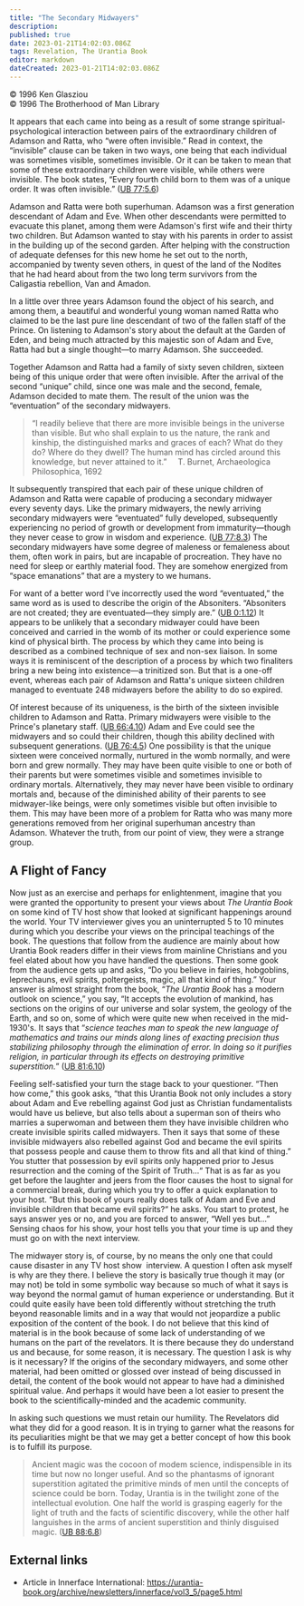 ```yaml
---
title: "The Secondary Midwayers"
description: 
published: true
date: 2023-01-21T14:02:03.086Z
tags: Revelation, The Urantia Book
editor: markdown
dateCreated: 2023-01-21T14:02:03.086Z
---
```


<p class="v-card v-sheet theme--light grey lighten-3 px-2">© 1996 Ken Glasziou<br>© 1996 The Brotherhood of Man Library</p>

It appears that each came into being as a result of some strange spiritual-psychological interaction between pairs of the extraordinary children of Adamson and Ratta, who “were often invisible.” Read in context, the “invisible” clause can be taken in two ways, one being that each individual was sometimes visible, sometimes invisible. Or it can be taken to mean that some of these extraordinary children were visible, while others were invisible. The book states, “Every fourth child born to them was of a unique order. It was often invisible.” ([UB 77:5.6](/en/The_Urantia_Book/77#p5_6))

Adamson and Ratta were both superhuman. Adamson was a first generation descendant of Adam and Eve. When other descendants were permitted to evacuate this planet, among them were Adamson's first wife and their thirty two children. But Adamson wanted to stay with his parents in order to assist in the building up of the second garden. After helping with the construction of adequate defenses for this new home he set out to the north, accompanied by twenty seven others, in quest of the land of the Nodites that he had heard about from the two long term survivors from the Caligastia rebellion, Van and Amadon.

In a little over three years Adamson found the object of his search, and among them, a beautiful and wonderful young woman named Ratta who claimed to be the last pure line descendant of two of the fallen staff of the Prince. On listening to Adamson's story about the default at the Garden of Eden, and being much attracted by this majestic son of Adam and Eve, Ratta had but a single thought—to marry Adamson. She succeeded.

Together Adamson and Ratta had a family of sixty seven children, sixteen being of this unique order that were often invisible. After the arrival of the second “unique” child, since one was male and the second, female, Adamson decided to mate them. The result of the union was the “eventuation” of the secondary midwayers.

> “I readily believe that there are more invisible beings in the universe than visible. But who shall explain to us the nature, the rank and kinship, the distinguished marks and graces of each? What do they do? Where do they dwell? The human mind has circled around this knowledge, but never attained to it.” 
> &nbsp; &nbsp; T. Burnet, Archaeologica Philosophica, 1692

It subsequently transpired that each pair of these unique children of Adamson and Ratta were capable of producing a secondary midwayer every seventy days. Like the primary midwayers, the newly arriving secondary midwayers were “eventuated” fully developed, subsequently experiencing no period of growth or development from immaturity—though they never cease to grow in wisdom and experience. ([UB 77:8.3](/en/The_Urantia_Book/77#p8_3)) The secondary midwayers have some degree of maleness or femaleness about them, often work in pairs, but are incapable of procreation. They have no need for sleep or earthly material food. They are somehow energized from “space emanations” that are a mystery to we humans.

For want of a better word I've incorrectly used the word “eventuated,” the same word as is used to describe the origin of the Absoniters. “Absoniters are not created; they are eventuated—they simply are.” ([UB 0:1.12](/en/The_Urantia_Book/0#p1_12)) It appears to be unlikely that a secondary midwayer could have been conceived and carried in the womb of its mother or could experience some kind of physical birth. The process by which they came into being is described as a combined technique of sex and non-sex liaison. In some ways it is reminiscent of the description of a process by which two finaliters bring a new being into existence—a trinitized son. But that is a one-off event, whereas each pair of Adamson and Ratta's unique sixteen children managed to eventuate 248 midwayers before the ability to do so expired.

Of interest because of its uniqueness, is the birth of the sixteen invisible children to Adamson and Ratta. Primary midwayers were visible to the Prince's planetary staff. ([UB 66:4.10](/en/The_Urantia_Book/66#p4_10)) Adam and Eve could see the midwayers and so could their children, though this ability declined with subsequent generations. ([UB 76:4.5](/en/The_Urantia_Book/76#p4_5)) One possibility is that the unique sixteen were conceived normally, nurtured in the womb normally, and were born and grew normally. They may have been quite visible to one or both of their parents but were sometimes visible and sometimes invisible to ordinary mortals. Alternatively, they may never have been visible to ordinary mortals and, because of the diminished ability of their parents to see midwayer-like beings, were only sometimes visible but often invisible to them. This may have been more of a problem for Ratta who was many more generations removed from her original superhuman ancestry than Adamson. Whatever the truth, from our point of view, they were a strange group.

## A Flight of Fancy

Now just as an exercise and perhaps for enlightenment, imagine that you were granted the opportunity to present your views about _The Urantia Book_ on some kind of TV host show that looked at significant happenings around the world. Your TV interviewer gives you an uninterrupted 5 to 10 minutes during which you describe your views on the principal teachings of the book. The questions that follow from the audience are mainly about how Urantia Book readers differ in their views from mainline Christians and you feel elated about how you have handled the questions. Then some gook from the audience gets up and asks, “Do you believe in fairies, hobgoblins, leprechauns, evil spirits, poltergeists, magic, all that kind of thing.” Your answer is almost straight from the book, “_The Urantia Book_ has a modern outlook on science,” you say, “It accepts the evolution of mankind, has sections on the origins of our universe and solar system, the geology of the Earth, and so on, some of which were quite new when received in the mid-1930's. It says that “_science teaches man to speak the new language of mathematics and trains our minds along lines of exacting precision thus stabilizing philosophy through the elimination of error. In doing so it purifies religion, in particular through its effects on destroying primitive superstition._” ([UB 81:6.10](/en/The_Urantia_Book/81#p6_10))

Feeling self-satisfied your turn the stage back to your questioner. “Then how come,” this gook asks, “that this Urantia Book not only includes a story about Adam and Eve rebelling against God just as Christian fundamentalists would have us believe, but also tells about a superman son of theirs who marries a superwoman and between them they have invisible children who create invisible spirits called midwayers. Then it says that some of these invisible midwayers also rebelled against God and became the evil spirits that possess people and cause them to throw fits and all that kind of thing.” You stutter that possession by evil spirits only happened prior to Jesus resurrection and the coming of the Spirit of Truth...“ That is as far as you get before the laughter and jeers from the floor causes the host to signal for a commercial break, during which you try to offer a quick explanation to your host. ”But this book of yours really does talk of Adam and Eve and invisible children that became evil spirits?“ he asks. You start to protest, he says answer yes or no, and you are forced to answer, “Well yes but...” Sensing chaos for his show, your host tells you that your time is up and they must go on with the next interview.

The midwayer story is, of course, by no means the only one that could cause disaster in any TV host show  interview. A question I often ask myself is why are they there. I believe the story is basically true though it may (or may not) be told in some symbolic way because so much of what it says is way beyond the normal gamut of human experience or understanding. But it could quite easily have been told differently without stretching the truth beyond reasonable limits and in a way that would not jeopardize a public exposition of the content of the book. I do not believe that this kind of material is in the book because of some lack of understanding of we humans on the part of the revelators. It is there because they do understand us and because, for some reason, it is necessary. The question I ask is why is it necessary? If the origins of the secondary midwayers, and some other material, had been omitted or glossed over instead of being discussed in detail, the content of the book would not appear to have had a diminished spiritual value. And perhaps it would have been a lot easier to present the book to the scientifically-minded and the academic community.

In asking such questions we must retain our humility. The Revelators did what they did for a good reason. It is in trying to garner what the reasons for its peculiarities might be that we may get a better concept of how this book is to fulfill its purpose.

> Ancient magic was the cocoon of modem science, indispensible in its time but now no longer useful. And so the phantasms of ignorant superstition agitated the primitive minds of men until the concepts of science could be born. Today, Urantia is in the twilight zone of the intellectual evolution. One half the world is grasping eagerly for the light of truth and the facts of scientific discovery, while the other half languishes in the arms of ancient superstition and thinly disguised magic. ([UB 88:6.8](/en/The_Urantia_Book/88#p6_8))

## External links

- Article in Innerface International: https://urantia-book.org/archive/newsletters/innerface/vol3_5/page5.html